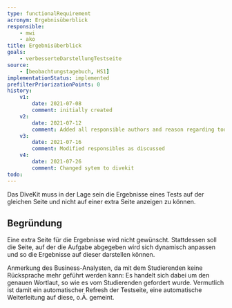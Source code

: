 ```yaml
---
type: functionalRequirement
acronym: Ergebnisüberblick
responsible:
    - mwi
    - ako
title: Ergebnisüberblick
goals:
    - verbesserteDarstellungTestseite
source:
    - [beobachtungstagebuch, HS1]
implementationStatus: implemented
prefilterPriorizationPoints: 0
history:
    v1:
        date: 2021-07-08
        comment: initially created
    v2:
        date: 2021-07-12
        comment: Added all responsible authors and reason regarding todo
    v3:
        date: 2021-07-16
        comment: Modified responsibles as discussed
    v4:
        date: 2021-07-26
        comment: Changed sytem to divekit
todo:
---
```


Das DiveKit muss in der Lage sein die Ergebnisse eines Tests auf der gleichen Seite und nicht auf einer extra Seite anzeigen zu können.

## Begründung

Eine extra Seite für die Ergebnisse wird nicht gewünscht. Stattdessen soll die Seite, auf der die Aufgabe abgegeben wird sich dynamisch anpassen und so die Ergebnisse auf dieser darstellen können.

Anmerkung des Business-Analysten, da mit dem Studierenden keine Rücksprache mehr geführt werden kann: 
Es handelt sich dabei um den genauen Wortlaut, so wie es vom Studierenden gefordert wurde. Vermutlich ist damit ein automatischer Refresh der Testseite, eine automatische Weiterleitung auf diese, o.Ä. gemeint. 
